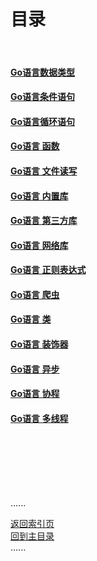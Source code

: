 # 目录

<br />

#### [Go语言数据类型](datetype/Readme.md)

#### [Go语言条件语句](condition/Readme.md)

#### [Go语言循环语句](loop/Readme.md)

#### [Go语言 函数](function/Readme.md)

#### [Go语言 文件读写](file_io/Readme.md)

#### [Go语言 内置库](common_built-in_Libraries/Readme.md)

#### [Go语言 第三方库](common_third_party_libraries/Readme.md)

#### [Go语言 网络库](network_libraries/Readme.md)

#### [Go语言 正则表达式](regular_expression/Readme.md)

#### [Go语言 爬虫](spider/Readme.md)

#### [Go语言 类](class/Readme.md)

#### [Go语言 装饰器](Decorators/Readme.md)

#### [Go语言 异步](asyncio/Readme.md)

#### [Go语言 协程](coroutines/Readme.md)

#### [Go语言 多线程](multithreading/Readme.md)

<br />
<br />
<br />
<br />
<br />

......

[返回索引页](Readme.md)  
[回到主目录](../README.md)   
......    
